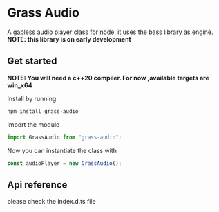 # Grass Audio

A gapless audio player class for node, it uses the bass library as engine.
**NOTE: this library is on early development**

## Get started

**NOTE: You will need a c++20 compiler. For now ,available targets are win_x64**

Install by running

```bash
npm install grass-audio
```

Import the module

```js
import GrassAudio from "grass-audio";
```

Now you can instantiate the class with

```js
const audioPlayer = new GrassAudio();
```

## Api reference

please check the index.d.ts file